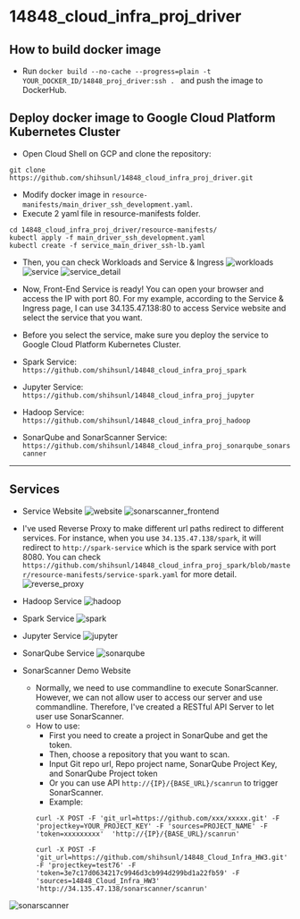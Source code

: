 # 14848_cloud_infra_proj_driver

## How to build docker image
- Run `docker build --no-cache --progress=plain -t YOUR_DOCKER_ID/14848_proj_driver:ssh . ` and push the image to DockerHub.

## Deploy docker image to Google Cloud Platform Kubernetes Cluster
- Open Cloud Shell on GCP and clone the repository:
```
git clone https://github.com/shihsunl/14848_cloud_infra_proj_driver.git
```
- Modify docker image in `resource-manifests/main_driver_ssh_development.yaml`.
- Execute 2 yaml file in resource-manifests folder.
```
cd 14848_cloud_infra_proj_driver/resource-manifests/
kubectl apply -f main_driver_ssh_development.yaml
kubectl create -f service_main_driver_ssh-lb.yaml
```
- Then, you can check Workloads and Service & Ingress
![workloads](screenshot/workloads.png)
![service](screenshot/service.png)
![service_detail](screenshot/service_detail.png)

- Now, Front-End Service is ready! You can open your browser and access the IP with port 80. For my example, according to the Service & Ingress page, I can use 34.135.47.138:80 to access Service website and select the service that you want.
- Before you select the service, make sure you deploy the service to Google Cloud Platform Kubernetes Cluster.
- Spark Service: `https://github.com/shihsunl/14848_cloud_infra_proj_spark`
- Jupyter Service: `https://github.com/shihsunl/14848_cloud_infra_proj_jupyter`
- Hadoop Service: `https://github.com/shihsunl/14848_cloud_infra_proj_hadoop`
- SonarQube and SonarScanner Service: `https://github.com/shihsunl/14848_cloud_infra_proj_sonarqube_sonarscanner`

-------

## Services

- Service Website
![website](screenshot/website.png)
![sonarscanner_frontend](screenshot/sonarscanner_frontend.png)

- I've used Reverse Proxy to make different url paths redirect to different services. For instance, when you use `34.135.47.138/spark`, it will redirect to `http://spark-service` which is the spark service with port 8080. You can check `https://github.com/shihsunl/14848_cloud_infra_proj_spark/blob/master/resource-manifests/service-spark.yaml` for more detail.
![reverse_proxy](screenshot/reverse_proxy.png)

- Hadoop Service
![hadoop](screenshot/hadoop.png)
- Spark Service
![spark](screenshot/spark.png)
- Jupyter Service
![jupyter](screenshot/jupyter.png)
- SonarQube Service
![sonarqube](screenshot/sonarqube.png)
- SonarScanner Demo Website
    - Normally, we need to use commandline to execute SonarScanner. However, we can not allow user to access our server and use commandline. Therefore, I've created a RESTful API Server to let user use SonarScanner.
    - How to use: 
        - First you need to create a project in SonarQube and get the token.
        - Then, choose a repository that you want to scan.
        - Input Git repo url, Repo project name, SonarQube Project Key, and SonarQube Project token
        - Or you can use API `http://{IP}/{BASE_URL}/scanrun` to trigger SonarScanner.
        - Example: 
        ```
        curl -X POST -F 'git_url=https://github.com/xxx/xxxxx.git' -F 'projectkey=YOUR_PROJECT_KEY' -F 'sources=PROJECT_NAME' -F 'token=xxxxxxxxx'  'http://{IP}/{BASE_URL}/scanrun'

        curl -X POST -F 'git_url=https://github.com/shihsunl/14848_Cloud_Infra_HW3.git' -F 'projectkey=test76' -F 'token=3e7c17d0634217c9946d3cb994d299bd1a22fb59' -F 'sources=14848_Cloud_Infra_HW3' 'http://34.135.47.138/sonarscanner/scanrun'
        ```
![sonarscanner](screenshot/sonarscanner.png)
